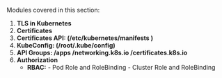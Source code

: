 Modules covered in this section:

1. **TLS in Kubernetes**
2. **Certificates**
3. **Certificates API:    (/etc/kubernetes/manifests )**
4. **KubeConfig: (/root/.kube/config)**
5. **API Groups: /apps  /networking.k8s.io  /certificates.k8s.io**
6. **Authorization**
    - **RBAC:**  - Pod Role and RoleBinding
                 - Cluster Role and RoleBinding